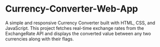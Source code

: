 # Currency-Converter-Web-App
A simple and responsive Currency Converter built with HTML, CSS, and JavaScript. This project fetches real-time exchange rates from the ExchangeRate API  and displays the converted value between any two currencies along with their flags.

